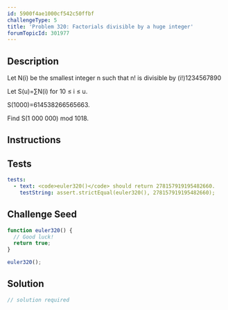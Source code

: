 ```yaml
---
id: 5900f4ae1000cf542c50ffbf
challengeType: 5
title: 'Problem 320: Factorials divisible by a huge integer'
forumTopicId: 301977
---
```


## Description
<section id='description'>
Let N(i) be the smallest integer n such that n! is divisible by (i!)1234567890

Let S(u)=∑N(i) for 10 ≤ i ≤ u.


S(1000)=614538266565663.


Find S(1 000 000) mod 1018.
</section>

## Instructions
<section id='instructions'>

</section>

## Tests
<section id='tests'>

```yml
tests:
  - text: <code>euler320()</code> should return 278157919195482660.
    testString: assert.strictEqual(euler320(), 278157919195482660);

```

</section>

## Challenge Seed
<section id='challengeSeed'>

<div id='js-seed'>

```js
function euler320() {
  // Good luck!
  return true;
}

euler320();
```

</div>



</section>

## Solution
<section id='solution'>

```js
// solution required
```

</section>
